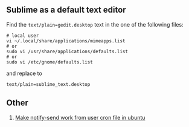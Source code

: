 ## Sublime as a default text editor

Find the `text/plain=gedit.desktop` text in the one of the following files:

    # local user
    vi ~/.local/share/applications/mimeapps.list
    # or 
    sudo vi /usr/share/applications/defaults.list
    # or 
    sudo vi /etc/gnome/defaults.list

and replace to

    text/plain=sublime_text.desktop
    
## Other

1. [Make notify-send work from user cron file in ubuntu](https://selivan.github.io/2016/07/08/notify-send-from-cron-in-ubuntu.html)